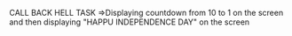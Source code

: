 CALL BACK HELL TASK
=>Displaying countdown from 10 to 1 on the screen and then displaying "HAPPU INDEPENDENCE DAY" on the screen
